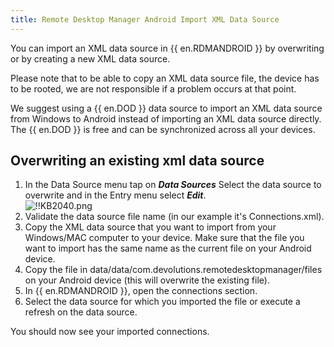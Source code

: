 ```yaml
---
title: Remote Desktop Manager Android Import XML Data Source
---
```

You can import an XML data source in {{ en.RDMANDROID }} by overwriting or by creating a new XML data source.

Please note that to be able to copy an XML data source file, the device has to be rooted, we are not responsible if a problem occurs at that point.

We suggest using a {{ en.DOD }} data source to import an XML data source from Windows to Android instead of importing an XML data source directly. The {{ en.DOD }} is free and can be synchronized across all your devices.

## Overwriting an existing xml data source

1. In the Data Source menu tap on ***Data Sources*** Select the data source to overwrite and in the Entry menu select ***Edit***.  
![!!KB2040.png](https://webdevolutions.azureedge.net/docs/en/kb/KB2040.png)
1. Validate the data source file name (in our example it's Connections.xml).
1. Copy the XML data source that you want to import from your Windows/MAC computer to your device. Make sure that the file you want to import has the same name as the current file on your Android device.
1. Copy the file in data/data/com.devolutions.remotedesktopmanager/files on your Android device (this will overwrite the existing file).
1. In {{ en.RDMANDROID }}, open the connections section.
1. Select the data source for which you imported the file or execute a refresh on the data source.  

You should now see your imported connections.